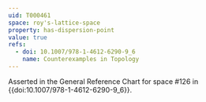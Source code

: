 ```yaml
---
uid: T000461
space: roy's-lattice-space
property: has-dispersion-point
value: true
refs:
  - doi: 10.1007/978-1-4612-6290-9_6
    name: Counterexamples in Topology
---
```

Asserted in the General Reference Chart for space #126 in
{{doi:10.1007/978-1-4612-6290-9_6}}.
